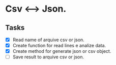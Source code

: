 # Csv <--> Json.
## Tasks

- [x] Read name of arquive csv or json.
- [x] Create function for read lines e analize data.
- [x] Create method for generate json or csv object.
- [ ] Save result to arquive csv or json.